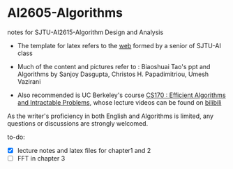 # AI2605-Algorithms
notes for SJTU-AI2615-Algorithm Design and Analysis

- The template for latex refers to the [web](https://aisjtu.icu/others_how.html) formed by a senior of SJTU-AI class 

- Much of the content and pictures refer to : Biaoshuai Tao's ppt and Algorithms by Sanjoy Dasgupta, Christos H. Papadimitriou, Umesh Vazirani

- Also recommended is UC Berkeley's course [CS170 : Efficient Algorithms and Intractable Problems](https://cs170.org/), whose lecture videos can be found on [bilibili](https://www.bilibili.com/video/BV1BU4y1b7RK/?spm_id_from=333.337.search-card.all.click&vd_source=d30ce9ed1dd8c1f3914862b4ab5672ec)

As the writer's proficiency in both English and Algorithms is limited, any questions or discussions are strongly welcomed. 


to-do:
- [x] lecture notes and latex files for chapter1 and 2
- [ ] FFT in chapter 3
